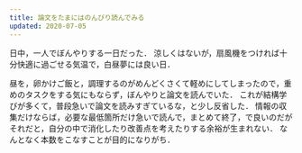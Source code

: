 ```yaml
---
title: 論文をたまにはのんびり読んでみる
updated: 2020-07-05
---
```


日中，一人でぼんやりする一日だった．
涼しくはないが，扇風機をつければ十分快適に過ごせる気温で，白昼夢には良い日．

昼を，卵かけご飯と，調理するのがめんどくさくて軽めにしてしまったので，重めのタスクをする気にもならず，ぼんやりと論文を読んでいた．
これが結構学びが多くて，普段急いで論文を読みすぎているな，と少し反省した．
情報の収集だけならば，必要な最低箇所だけ急いで読んで，まとめて終了，で良いのだがそれだと，自分の中で消化したり改善点を考えたりする余裕が生まれない．
なんとなく本数をこなすことが目的になりがち．
